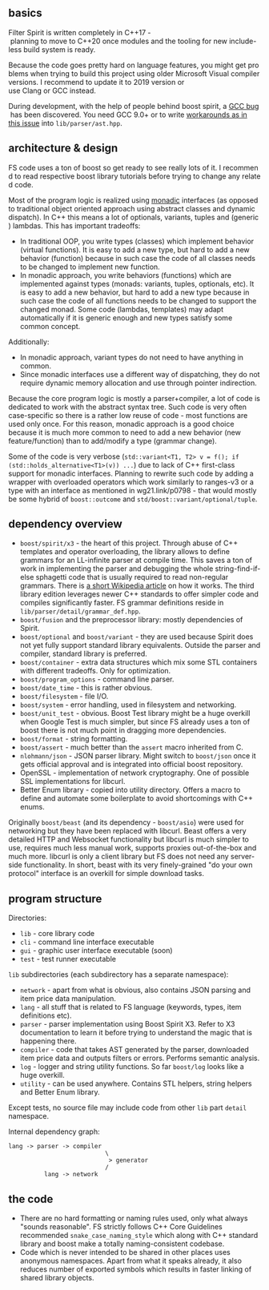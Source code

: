 ## basics

Filter Spirit is written completely in C++17 - planning to move to C++20 once modules and the tooling for new include-less build system is ready.

Because the code goes pretty hard on language features, you might get problems when trying to build this project using older Microsoft Visual compiler versions. I recommend to update it to 2019 version or use Clang or GCC instead.

During development, with the help of people behind boost spirit, a [GCC bug](https://gcc.gnu.org/bugzilla/show_bug.cgi?id=89381) has been discovered. You need GCC 9.0+ or to write [workarounds as in this issue](https://github.com/boostorg/spirit/issues/465#issuecomment-464537240) into `lib/parser/ast.hpp`.

## architecture & design

FS code uses a ton of boost so get ready to see really lots of it. I recommend to read respective boost library tutorials before trying to change any related code.

Most of the program logic is realized using [monadic](https://en.wikipedia.org/wiki/Monad_(functional_programming)) interfaces (as opposed to traditional object oriented approach using abstract classes and dynamic dispatch). In C++ this means a lot of optionals, variants, tuples and (generic) lambdas. This has important tradeoffs:

- In traditional OOP, you write types (classes) which implement behavior (virtual functions). It is easy to add a new type, but hard to add a new behavior (function) because in such case the code of all classes needs to be changed to implement new function.
- In monadic approach, you write behaviors (functions) which are implemented against types (monads: variants, tuples, optionals, etc). It is easy to add a new behavior, but hard to add a new type because in such case the code of all functions needs to be changed to support the changed monad. Some code (lambdas, templates) may adapt automatically if it is generic enough and new types satisfy some common concept.

Additionally:

- In monadic approach, variant types do not need to have anything in common.
- Since monadic interfaces use a different way of dispatching, they do not require dynamic memory allocation and use through pointer indirection.

Because the core program logic is mostly a parser+compiler, a lot of code is dedicated to work with the abstract syntax tree. Such code is very often case-specific so there is a rather low reuse of code - most functions are used only once. For this reason, monadic approach is a good choice because it is much more common to need to add a new behavior (new feature/function) than to add/modify a type (grammar change).

Some of the code is very verbose (`std::variant<T1, T2> v = f(); if (std::holds_alternative<T1>(v)) ...`) due to lack of C++ first-class support for monadic interfaces. Planning to rewrite such code by adding a wrapper with overloaded operators which work similarly to ranges-v3 or a type with an interface as mentioned in wg21.link/p0798 - that would mostly be some hybrid of `boost::outcome` and `std/boost::variant/optional/tuple`.

## dependency overview

- `boost/spirit/x3` - the heart of this project. Through abuse of C++ templates and operator overloading, the library allows to define grammars for an LL-infinite parser at compile time. This saves a ton of work in implementing the parser and debugging the whole string-find-if-else sphagetti code that is usually required to read non-regular grammars. There is [a short Wikipedia article](https://en.wikipedia.org/wiki/Spirit_Parser_Framework) on how it works. The third library edition leverages newer C++ standards to offer simpler code and compiles significantly faster. FS grammar definitions reside in `lib/parser/detail/grammar_def.hpp`.
- `boost/fusion` and the preprocessor library: mostly dependencies of Spirit.
- `boost/optional` and `boost/variant` - they are used because Spirit does not yet fully support standard library equivalents. Outside the parser and compiler, standard library is preferred.
- `boost/container` - extra data structures which mix some STL containers with different tradeoffs. Only for optimization.
- `boost/program_options` - command line parser.
- `boost/date_time` - this is rather obvious.
- `boost/filesystem` - file I/O.
- `boost/system` - error handling, used in filesystem and networking.
- `boost/unit_test` - obvious. Boost Test library might be a huge overkill when Google Test is much simpler, but since FS already uses a ton of boost there is not much point in dragging more dependencies.
- `boost/format` - string formatting.
- `boost/assert` - much better than the `assert` macro inherited from C.
- `nlohmann/json` - JSON parser library. Might switch to `boost/json` once it gets official approval and is integrated into official boost repository.
- OpenSSL - implementation of network cryptography. One of possible SSL implementations for libcurl.
- Better Enum library - copied into utility directory. Offers a macro to define and automate some boilerplate to avoid shortcomings with C++ enums.

Originally `boost/beast` (and its dependency - `boost/asio`) were used for networking but they have been replaced with libcurl. Beast offers a very detailed HTTP and Websocket functionality but libcurl is much simpler to use, requires much less manual work, supports proxies out-of-the-box and much more. libcurl is only a client library but FS does not need any server-side functionality. In short, beast with its very finely-grained "do your own protocol" interface is an overkill for simple download tasks.

## program structure

Directories:

- `lib` - core library code
- `cli` - command line interface executable
- `gui` - graphic user interface executable (soon)
- `test` - test runner executable

`lib` subdirectories (each subdirectory has a separate namespace):

- `network` - apart from what is obvious, also contains JSON parsing and item price data manipulation.
- `lang` - all stuff that is related to FS language (keywords, types, item definitions etc).
- `parser` - parser implementation using Boost Spirit X3. Refer to X3 documentation to learn it before trying to understand the magic that is happening there.
- `compiler` - code that takes AST generated by the parser, downloaded item price data and outputs filters or errors. Performs semantic analysis.
- `log` - logger and string utility functions. So far `boost/log` looks like a huge overkill.
- `utility` - can be used anywhere. Contains STL helpers, string helpers and Better Enum library.

Except tests, no source file may include code from other `lib` part `detail` namespace.

Internal dependency graph:

```
lang -> parser -> compiler
                           \
                            > generator
                           /
          lang -> network
```

## the code

- There are no hard formatting or naming rules used, only what always "sounds reasonable". FS strictly follows C++ Core Guidelines recommended `snake_case_naming_style` which along with C++ standard library and boost make a totally naming-consistent codebase.
- Code which is never intended to be shared in other places uses anonymous namespaces. Apart from what it speaks already, it also reduces number of exported symbols which results in faster linking of shared library objects.
